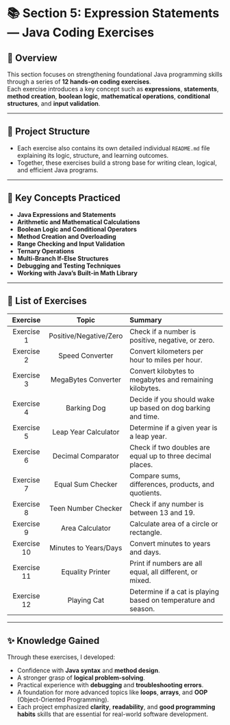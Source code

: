 # 📚 Section 5: Expression Statements — Java Coding Exercises

## 📝 Overview

This section focuses on strengthening foundational Java programming skills through a series of **12 hands-on coding exercises**.  
Each exercise introduces a key concept such as **expressions**, **statements**, **method creation**, 
**boolean logic**, **mathematical operations**, **conditional structures**, and **input validation**.

---

## 📂 Project Structure

- Each exercise also contains its own detailed individual `README.md` file explaining its logic, structure, and learning outcomes.
- Together, these exercises build a strong base for writing clean, logical, and efficient Java programs.

---

## 🧠 Key Concepts Practiced

- **Java Expressions and Statements**
- **Arithmetic and Mathematical Calculations**
- **Boolean Logic and Conditional Operators**
- **Method Creation and Overloading**
- **Range Checking and Input Validation**
- **Ternary Operations**
- **Multi-Branch If-Else Structures**
- **Debugging and Testing Techniques**
- **Working with Java’s Built-in Math Library**

---

## 🚀 List of Exercises

|   Exercise   | Topic | Summary |
|:------------:|:-----:|:--------|
| Exercise  1  | Positive/Negative/Zero | Check if a number is positive, negative, or zero. |
| Exercise  2  | Speed Converter | Convert kilometers per hour to miles per hour. |
| Exercise  3  | MegaBytes Converter | Convert kilobytes to megabytes and remaining kilobytes. |
| Exercise  4  | Barking Dog | Decide if you should wake up based on dog barking and time. |
| Exercise  5  | Leap Year Calculator | Determine if a given year is a leap year. |
| Exercise  6  | Decimal Comparator | Check if two doubles are equal up to three decimal places. |
| Exercise  7  | Equal Sum Checker | Compare sums, differences, products, and quotients. |
| Exercise  8  | Teen Number Checker | Check if any number is between 13 and 19. |
| Exercise  9  | Area Calculator | Calculate area of a circle or rectangle. |
| Exercise  10 | Minutes to Years/Days | Convert minutes to years and days. |
| Exercise  11 | Equality Printer | Print if numbers are all equal, all different, or mixed. |
| Exercise  12 | Playing Cat | Determine if a cat is playing based on temperature and season. |

---

## ✨ Knowledge Gained

Through these exercises, I developed:
- Confidence with **Java syntax** and **method design**.
- A stronger grasp of **logical problem-solving**.
- Practical experience with **debugging** and **troubleshooting errors**.
- A foundation for more advanced topics like **loops**, **arrays**, and **OOP** (Object-Oriented Programming).
- Each project emphasized **clarity**, **readability**, and **good programming habits**
skills that are essential for real-world software development.




